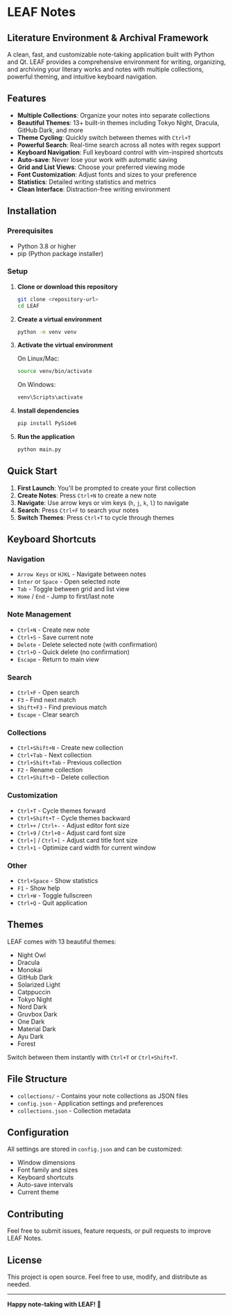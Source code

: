 # LEAF Notes
## Literature Environment & Archival Framework

A clean, fast, and customizable note-taking application built with Python and Qt. LEAF provides a comprehensive environment for writing, organizing, and archiving your literary works and notes with multiple collections, powerful theming, and intuitive keyboard navigation.

## Features

- **Multiple Collections**: Organize your notes into separate collections
- **Beautiful Themes**: 13+ built-in themes including Tokyo Night, Dracula, GitHub Dark, and more
- **Theme Cycling**: Quickly switch between themes with `Ctrl+T`
- **Powerful Search**: Real-time search across all notes with regex support
- **Keyboard Navigation**: Full keyboard control with vim-inspired shortcuts
- **Auto-save**: Never lose your work with automatic saving
- **Grid and List Views**: Choose your preferred viewing mode
- **Font Customization**: Adjust fonts and sizes to your preference
- **Statistics**: Detailed writing statistics and metrics
- **Clean Interface**: Distraction-free writing environment

## Installation

### Prerequisites
- Python 3.8 or higher
- pip (Python package installer)

### Setup

1. **Clone or download this repository**
   ```bash
   git clone <repository-url>
   cd LEAF
   ```

2. **Create a virtual environment**
   ```bash
   python -m venv venv
   ```

3. **Activate the virtual environment**
   
   On Linux/Mac:
   ```bash
   source venv/bin/activate
   ```
   
   On Windows:
   ```bash
   venv\Scripts\activate
   ```

4. **Install dependencies**
   ```bash
   pip install PySide6
   ```

5. **Run the application**
   ```bash
   python main.py
   ```

## Quick Start

1. **First Launch**: You'll be prompted to create your first collection
2. **Create Notes**: Press `Ctrl+N` to create a new note
3. **Navigate**: Use arrow keys or vim keys (`h`, `j`, `k`, `l`) to navigate
4. **Search**: Press `Ctrl+F` to search your notes
5. **Switch Themes**: Press `Ctrl+T` to cycle through themes

## Keyboard Shortcuts

### Navigation
- `Arrow Keys` or `HJKL` - Navigate between notes
- `Enter` or `Space` - Open selected note
- `Tab` - Toggle between grid and list view
- `Home` / `End` - Jump to first/last note

### Note Management
- `Ctrl+N` - Create new note
- `Ctrl+S` - Save current note
- `Delete` - Delete selected note (with confirmation)
- `Ctrl+D` - Quick delete (no confirmation)
- `Escape` - Return to main view

### Search
- `Ctrl+F` - Open search
- `F3` - Find next match
- `Shift+F3` - Find previous match
- `Escape` - Clear search

### Collections
- `Ctrl+Shift+N` - Create new collection
- `Ctrl+Tab` - Next collection
- `Ctrl+Shift+Tab` - Previous collection
- `F2` - Rename collection
- `Ctrl+Shift+D` - Delete collection

### Customization
- `Ctrl+T` - Cycle themes forward
- `Ctrl+Shift+T` - Cycle themes backward
- `Ctrl++` / `Ctrl+-` - Adjust editor font size
- `Ctrl+9` / `Ctrl+0` - Adjust card font size
- `Ctrl+]` / `Ctrl+[` - Adjust card title font size
- `Ctrl+1` - Optimize card width for current window

### Other
- `Ctrl+Space` - Show statistics
- `F1` - Show help
- `Ctrl+W` - Toggle fullscreen
- `Ctrl+Q` - Quit application

## Themes

LEAF comes with 13 beautiful themes:
- Night Owl
- Dracula
- Monokai
- GitHub Dark
- Solarized Light
- Catppuccin
- Tokyo Night
- Nord Dark
- Gruvbox Dark
- One Dark
- Material Dark
- Ayu Dark
- Forest

Switch between them instantly with `Ctrl+T` or `Ctrl+Shift+T`.

## File Structure

- `collections/` - Contains your note collections as JSON files
- `config.json` - Application settings and preferences
- `collections.json` - Collection metadata

## Configuration

All settings are stored in `config.json` and can be customized:
- Window dimensions
- Font family and sizes
- Keyboard shortcuts
- Auto-save intervals
- Current theme

## Contributing

Feel free to submit issues, feature requests, or pull requests to improve LEAF Notes.

## License

This project is open source. Feel free to use, modify, and distribute as needed.

---

**Happy note-taking with LEAF! 🍃**